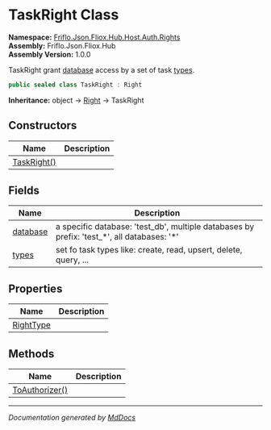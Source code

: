 ﻿<!--  
  <auto-generated>   
    The contents of this file were generated by a tool.  
    Changes to this file may be list if the file is regenerated  
  </auto-generated>   
-->

# TaskRight Class

**Namespace:** [Friflo.Json.Fliox.Hub.Host.Auth.Rights](../index.md)  
**Assembly:** Friflo.Json.Fliox.Hub  
**Assembly Version:** 1.0.0

TaskRight grant [database](fields/database.md) access by a set of task [types](fields/types.md). 

```csharp
public sealed class TaskRight : Right
```

**Inheritance:** object → [Right](../Right/index.md) → TaskRight

## Constructors

| Name                                 | Description |
| ------------------------------------ | ----------- |
| [TaskRight()](constructors/index.md) |             |

## Fields

| Name                           | Description                                                                                    |
| ------------------------------ | ---------------------------------------------------------------------------------------------- |
| [database](fields/database.md) | a specific database: 'test\_db', multiple databases by prefix: 'test\_\*', all databases: '\*' |
| [types](fields/types.md)       | set fo task types like: create, read, upsert, delete, query, ...                               |

## Properties

| Name                                 | Description |
| ------------------------------------ | ----------- |
| [RightType](properties/RightType.md) |             |

## Methods

| Name                                      | Description |
| ----------------------------------------- | ----------- |
| [ToAuthorizer()](methods/ToAuthorizer.md) |             |

___

*Documentation generated by [MdDocs](https://github.com/ap0llo/mddocs)*
